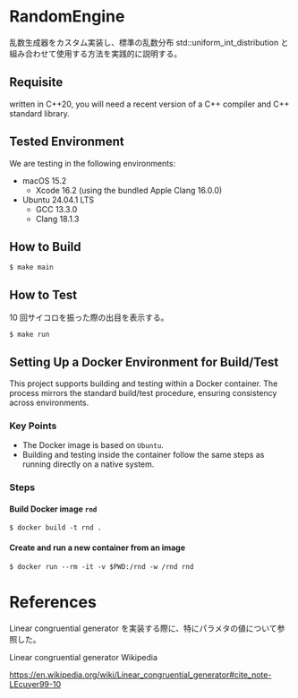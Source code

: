 # RandomEngine

乱数生成器をカスタム実装し、標準の乱数分布 std::uniform_int_distribution と組み合わせて使用する方法を実践的に説明する。

## Requisite

written in C++20, you will need a recent version of a C++ compiler and C++ standard 
library. 

## Tested Environment

We are testing in the following environments:

* macOS 15.2
  * Xcode 16.2 (using the bundled Apple Clang 16.0.0)
* Ubuntu 24.04.1 LTS
  * GCC 13.3.0
  * Clang 18.1.3

## How to Build

```
$ make main
```

## How to Test

10 回サイコロを振った際の出目を表示する。

```
$ make run
```

## Setting Up a Docker Environment for Build/Test

This project supports building and testing within a Docker container. The process mirrors the standard
build/test procedure, ensuring consistency across environments.

### Key Points
- The Docker image is based on `Ubuntu`.
- Building and testing inside the container follow the same steps as running directly on a native system.

### Steps

#### Build Docker image `rnd`

```
$ docker build -t rnd .
```

#### Create and run a new container from an image

```
$ docker run --rm -it -v $PWD:/rnd -w /rnd rnd
```

# References

Linear congruential generator を実装する際に、特にパラメタの値について参照した。

Linear congruential generator
Wikipedia

https://en.wikipedia.org/wiki/Linear_congruential_generator#cite_note-LEcuyer99-10
